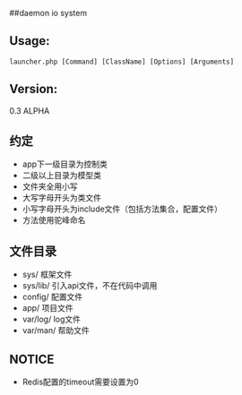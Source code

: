 ##daemon io system

Usage:
------
`launcher.php [Command] [ClassName] [Options] [Arguments]`

Version:
------
0.3 ALPHA

约定
------
* app下一级目录为控制类
* 二级以上目录为模型类
* 文件夹全用小写
* 大写字母开头为类文件
* 小写字母开头为include文件（包括方法集合，配置文件）
* 方法使用驼峰命名

文件目录
------
* sys/          框架文件
* sys/lib/      引入api文件，不在代码中调用
* config/       配置文件
* app/          项目文件
* var/log/      log文件
* var/man/      帮助文件

NOTICE
---
* Redis配置的timeout需要设置为0
